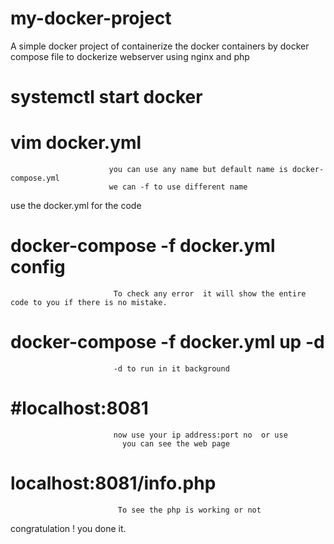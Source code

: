 # my-docker-project
A simple docker project of containerize the docker containers by docker compose file to dockerize webserver using nginx and php

# systemctl start docker

# vim docker.yml
                          you can use any name but default name is docker-compose.yml 
                          we can -f to use different name
      
use the docker.yml for the code

# docker-compose -f docker.yml config   
                           To check any error  it will show the entire code to you if there is no mistake.

# docker-compose -f  docker.yml up -d 
                           -d to run in it background

# #localhost:8081  
                           now use your ip address:port no  or use  
                             you can see the web page

 # localhost:8081/info.php
                            To see the php is working or not

 congratulation ! you done it.
